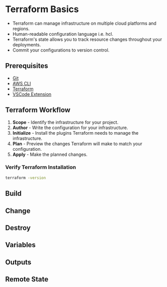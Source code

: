 # Terraform Basics

- Terraform can manage infrastructure on multiple cloud platforms and regions.
- Human-readable configuration language i.e. hcl.
- Terraform's state allows you to track resource changes throughout your deployments.
- Commit your configurations to version control.

## Prerequisites

- [Git](https://git-scm.com/downloads)
- [AWS CLI](https://docs.aws.amazon.com/cli/latest/userguide/getting-started-install.html)
- [Terraform](https://developer.hashicorp.com/terraform/tutorials/aws-get-started/install-cli#install-terraform)
- [VSCode Extension](https://marketplace.visualstudio.com/items?itemName=hashicorp.terraform)

## Terraform Workflow

1. **Scope** - Identify the infrastructure for your project.
1. **Author** - Write the configuration for your infrastructure.
1. **Initialize** - Install the plugins Terraform needs to manage the infrastructure.
1. **Plan** - Preview the changes Terraform will make to match your configuration.
1. **Apply** - Make the planned changes.

### Verify Terraform Installation

```bash
terraform -version
```

## Build

## Change

## Destroy

## Variables

## Outputs

## Remote State
